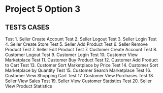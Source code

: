 # Project 5 Option 3
TESTS CASES
-----
Test 1. Seller Create Account
Test 2. Seller Logout
Test 3. Seller Login 
Test 4. Seller Create Store
Test 5. Seller Add Product
Test 6. Seller Remove Product
Test 7. Seller Edit Product
Test 7. Customer Create Account
Test 8. Customer Logout
Test 9. Customer Login
Test 10. Customer View Marketplace
Test 11. Customer Buy Product
Test 12. Customer Add Product to Cart
Test 13. Customer Sort Marketplace by Price
Test 14. Customer Sort Marketplace by Quantity
Test 15. Customer Search Marketplace
Test 16. Customer View Shopping Cart 
Test 17. Customer View Purchases 
Test 18. Seller View Sales
Test 19. Seller View Customer Statistics
Test 20. Seller View Product Statistics
